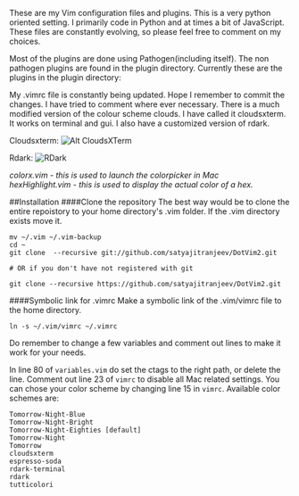 These are my Vim configuration files and plugins. This is a very python oriented setting. I primarily code in Python and at times a bit of JavaScript. These files are constantly evolving, so please feel free to comment on my choices.

Most of the plugins are done using Pathogen(including itself). The non pathogen plugins are found in the plugin directory. Currently these are the plugins in the plugin directory:

My .vimrc file is constantly being updated. Hope I remember to commit the changes. I have tried to comment where ever necessary. There is a much modified version of the colour scheme clouds. I have called it cloudsxterm. It works on terminal and gui. I also have a customized version of rdark. 

Cloudsxterm:
![Alt CloudsXTerm](http://satyajit.ranjeev.in/images/others/cloudsxterm.png)

Rdark:
![RDark](http://satyajit.ranjeev.in/images/others/rdark-gui.png)

*colorx.vim - this is used to launch the colorpicker in Mac*  
*hexHighlight.vim - this is used to display the actual color of a hex.*  

##Installation
####Clone the repository
The best way would be to clone the entire repoistory to your home directory's .vim folder. If the .vim directory exists move it.

    mv ~/.vim ~/.vim-backup
    cd ~
    git clone  --recursive git://github.com/satyajitranjeev/DotVim2.git

    # OR if you don't have not registered with git

    git clone --recursive https://github.com/satyajitranjeev/DotVim2.git

####Symbolic link for .vimrc
Make a symbolic link of the .vim/vimrc file to the home directory.

    ln -s ~/.vim/vimrc ~/.vimrc

Do remember to change a few variables and comment out lines to make it work for your needs.

In line 80 of `variables.vim` do set the ctags to the right path, or delete the line.
Comment out line 23 of `vimrc` to disable all Mac related settings.
You can chose your color scheme by changing line 15 in `vimrc`. Available color schemes are:

    Tomorrow-Night-Blue
    Tomorrow-Night-Bright
    Tomorrow-Night-Eighties [default]
    Tomorrow-Night
    Tomorrow
    cloudsxterm
    espresso-soda
    rdark-terminal
    rdark
    tutticolori

